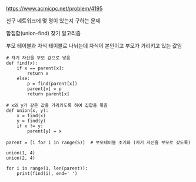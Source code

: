 https://www.acmicpc.net/problem/4195

친구 네트워크에 몇 명이 있는지 구하는 문제

합집합(union-find) 찾기 알고리즘

부모 테이블과 자식 테이블로 나뉘는데 자식이 본인이고 부모가 가리키고 있는 값임

```
# 자기 자신을 부모 값으로 넣음
def find(x):
    if x == parent[x]:
        return x
    else:
        p = find(parent[x])
        parent[x] = p
        return parent[x]

# x와 y가 같은 값을 가리키도록 하여 집합을 묶음
def union(x, y):
    x = find(x)
    y = find(y)
    if x != y:
        parent[y] = x

parent = [i for i in range(5)]  # 부모테이블 초기화 (자기 자신을 부모로 갖도록)

union(1, 4)
union(2, 4)

for i in range(1, len(parent)):
    print(find(i), end=' ')

```
